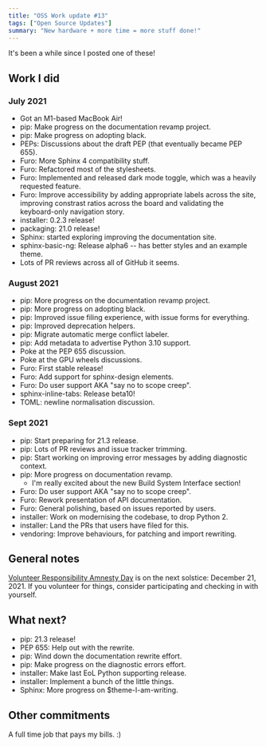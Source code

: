 ```yaml
---
title: "OSS Work update #13"
tags: ["Open Source Updates"]
summary: "New hardware + more time = more stuff done!"
---
```


It's been a while since I posted one of these!

## Work I did

### July 2021

- Got an M1-based MacBook Air!
- pip: Make progress on the documentation revamp project.
- pip: Make progress on adopting black.
- PEPs: Discussions about the draft PEP (that eventually became PEP 655).
- Furo: More Sphinx 4 compatibility stuff.
- Furo: Refactored most of the stylesheets.
- Furo: Implemented and released dark mode toggle, which was a heavily requested feature.
- Furo: Improve accessibility by adding appropriate labels across the site, improving constrast ratios across the board and validating the keyboard-only navigation story.
- installer: 0.2.3 release!
- packaging: 21.0 release!
- Sphinx: started exploring improving the documentation site.
- sphinx-basic-ng: Release alpha6 -- has better styles and an example theme.
- Lots of PR reviews across all of GitHub it seems.

### August 2021

- pip: More progress on the documentation revamp project.
- pip: More progress on adopting black.
- pip: Improved issue filing experience, with issue forms for everything.
- pip: Improved deprecation helpers.
- pip: Migrate automatic merge conflict labeler.
- pip: Add metadata to advertise Python 3.10 support.
- Poke at the PEP 655 discussion.
- Poke at the GPU wheels discussions.
- Furo: First stable release!
- Furo: Add support for sphinx-design elements.
- Furo: Do user support AKA "say no to scope creep".
- sphinx-inline-tabs: Release beta10!
- TOML: newline normalisation discussion.

### Sept 2021

- pip: Start preparing for 21.3 release.
- pip: Lots of PR reviews and issue tracker trimming.
- pip: Start working on improving error messages by adding diagnostic context.
- pip: More progress on documentation revamp.
  - I'm really excited about the new Build System Interface section!
- Furo: Do user support AKA "say no to scope creep".
- Furo: Rework presentation of API documentation.
- Furo: General polishing, based on issues reported by users.
- installer: Work on modernising the codebase, to drop Python 2.
- installer: Land the PRs that users have filed for this.
- vendoring: Improve behaviours, for patching and import rewriting.

[sphinx-basic-ng]: https://github.com/pradyunsg/sphinx-basic-ng/
[installer]: https://github.com/pradyunsg/installer
[sphinx-themes.org]: https://sphinx-themes.org/
[furo]: https://pradyunsg.me/furo

## General notes

[Volunteer Responsibility Amnesty Day] is on the next solstice: December 21, 2021. If you volunteer for things, consider participating and checking in with yourself.

[volunteer responsibility amnesty day]: https://www.volunteeramnestyday.net

## What next?

- pip: 21.3 release!
- PEP 655: Help out with the rewrite.
- pip: Wind down the documentation rewrite effort.
- pip: Make progress on the diagnostic errors effort.
- installer: Make last EoL Python supporting release.
- installer: Implement a bunch of the little things.
- Sphinx: More progress on $theme-I-am-writing.

## Other commitments

A full time job that pays my bills. :)
